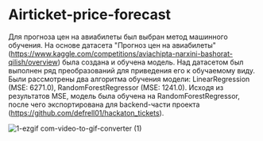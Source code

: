 # Airticket-price-forecast

Для прогноза цен на авиабилеты был выбран метод машинного обучения. На основе датасета "Прогноз цен на авиабилеты" (https://www.kaggle.com/competitions/aviachipta-narxini-bashorat-qilish/overview) была создана и обучена модель. Над датасетом был выполнен ряд преобразований для приведения его к обучаемому виду. Были рассмотрены два алгоритма обучения модели: LinearRegression (MSE: 6271.0), RandomForestRegressor (MSE: 1241.0). Исходя из результатов MSE, модель была обучена на RandomForestRegressor, после чего экспортирована для backend-части проекта (https://github.com/defrell01/hackaton_tickets).

![1-ezgif com-video-to-gif-converter (1)](https://github.com/user-attachments/assets/9d9f1c20-438f-4e78-bd2d-d14a56385893)

